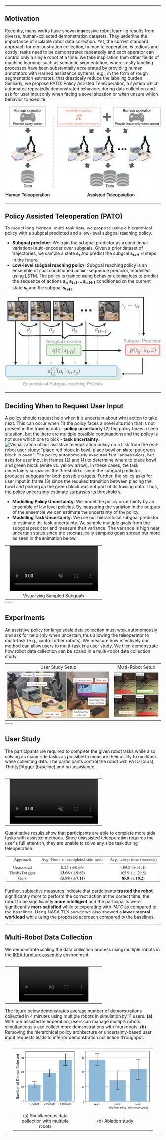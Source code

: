 
----

## Motivation
Recently, many works have shown impressive robot learning results from diverse, human-collected demonstration datasets. They underline the importance of scalable robot data collection. Yet, the current standard approach for demonstration collection, human teleoperation, is tedious and costly: tasks need to be demonstrated repeatedly and each operator can control only a single robot at a time. We take inspiration from other fields of machine learning, such as semantic segmentation, where costly labeling processes have been substantially accelerated by providing human annotators with learned assistance systems, e.g., in the form of rough segmentation estimates, that drastically reduce the labeling burden. Similarly, we propose PATO: Policy Assisted TeleOperation, a system which automates repeatedly demonstrated behaviors during data collection and ask for user input only when facing a novel situation or when unsure which behavior to execute.

![How can we collect data intelligently? Can we scale by controlling multiple robots?](./img/teaser.jpg "Teaser Illustration")

----


## Policy Assisted Teleoperation (PATO)

To model long-horizon, multi-task data, we propose using a hierarchical policy with a subgoal predicted and a low-level subgoal reaching policy.
* <b> Subgoal predictor</b>: We train the subgoal predictor as a conditional variational auto-encoder over subgoals. Given a prior dataset of trajectories, we sample a state <b>s<sub>t</sub></b> and predict the subgoal <b>s<sub>t+H</sub></b> H steps in the future.
* <b> Low-level subgoal reaching policy</b>: Subgoal reaching policy is an ensemble of goal conditioned action-sequence predictor, modelled using LSTM. The policy is trained using behavior cloning loss to predict the sequence of actions <b>a<sub>t</sub>, a<sub>t+1</sub> ... a<sub>t+H-1</sub></b> conditioned on the current state <b>s<sub>t</sub></b> and the subgoal <b>s<sub>t+H</sub></b>.

![Hierarchical model architecture with the subgoal predictor(red) and ensemble of low-level recurrent policies(blue,grey,mustard)](./img/model_training.png "Illustration of hierarchical model training")

----


## Deciding When to Request User Input

A policy should request help when it is uncertain about what action to take next. This can occur when (1) the policy faces a novel situation that is not present in the training data - <b>policy uncertainty</b> (2) the policy faces a seen situation, but the there are multiple possible continuations and the policy is not sure which one to pick - <b>task uncertainty</b>.
![Visualization of our assistive teleoperation policy on a task from the real-robot user study: "place red block in bowl; place bowl on plate; put green block in oven". The policy autonomously executes familiar behaviors, but asks for user input in frames (2) and (4) to determine where to place bowl and green block (white vs. yellow arrow). In these cases, the task uncertainty surpasses the threshold ω since the subgoal predictor produces subgoals for both possible targets. Further, the policy asks for user input in frame (3) since the required transition between placing the bowl and picking up the green block was not part of its training data. Thus, the policy uncertainty estimate surpasses its threshold γ.](./img/quali_figure.png)

* <b>Modelling Policy Uncertainty</b>: We model the policy uncertainty by an ensemble of low level policies. By measuring the variation in the outputs of the ensemble we can estimate the uncertainty of the policy.
* <b>Modelling Task Uncertainty</b>: We use our hierarchical subgoal predictor to estimate the task uncertainty. We sample multiple goals from the subgoal predictor and measure their variance. The variance is high near uncertain states since the stochastically sampled goals spread out more as seen in the animation below.
<table style="width:100%; margin: auto; max-width: 1200px; table-layout: fixed;">
<tbody>
  <tr style="border-bottom: none;">
    <td style="text-align: center">
      <video height="auto" width="95%" controls autoplay loop muted>
      <source src="video/task_uncertainty.mp4" type="video/mp4">
      </video>
    </td>
  </tr>
  <tr style="border-bottom: none;">
    <td style="text-align: center">
      <figcaption>Visualizing Sampled Subgoals</figcaption>
    </td>
  </tr>
</tbody>
</table>
----


## Experiments

An assistive policy for large scale data collection must work autonomously and ask for help only when uncertain, thus allowing the teleoperator to multi-task (e.g., control other robots). We measure how effectively our method can allow users to multi-task in a user study. We then demonstrate how robot data collection can be scaled in a multi-robot data collection study. 
<table style="width:100%; margin: auto; max-width: 1200px; table-layout: fixed;">
<tbody>
  <tr style="border-bottom: none;">
    <td style="text-align: center; width:64.5%;">
       <figcaption>User Study Setup</figcaption>
    </td>
    <td style="text-align: center; width:30%"> 
        <figcaption>Multi-Robot Setup</figcaption>
    </td>
  </tr>
  <tr style="border-bottom: none;">
    <td style="text-align: center; width:64.5%;">
        <img src="img/real_robot_setup.png">
    </td>
    <td style="text-align: center; width:30%"> 
        <img src="img/multi_robot_setup.png">
    </td>   
  </tr>
</tbody>
<table>
----


## User Study

The participants are required to complete the given robot tasks while also solving as many side tasks as possible to measure their ability to multitask while collecting data. The participants control the robot with PATO (ours), ThriftyDAgger (baseline) and no-assistance.
<table style="width:100%; margin: auto; max-width: 1200px; table-layout: fixed;"><tbody><tr style="border-bottom: none;"><td style="text-align: center"><video height="auto" width="95%" controls autoplay loop muted>
        <source src="video/user_study_demo.mp4" type="video/mp4">
      </video>
    </td>
  </tr>
</tbody>
<table>

Quantitative results show that participants are able to complete more side tasks with assisted methods. Since unassisted teleoperation requires the user's full attention, they are unable to solve any side task during teleoperation. 
<br>

![Quantitative comparison to baselines](./img/quant_results_study.PNG)

Further, subjective measures indicate that participants <b>trusted the robot</b> significantly more to perform the correct action at the correct time, the robot to be significantly <b>more intelligent</b> and the participants were significantly <b>more satisfied</b> while teleoperating with PATO as compared to the baselines. Using NASA TLX survey we also showed a <b>lower mental workload</b> while using the proposed approach compared to the baselines.

----


## Multi-Robot Data Collection
We demonstrate scaling the data collection process using multiple robots in the <a href="https://clvrai.github.io/furniture/">IKEA furniture assembly</a> environment.
<table style="width:100%; margin: auto; max-width: 1200px; table-layout: fixed;"><tbody><tr style="border-bottom: none;"><td style="text-align: center"><video height="auto" width="75%" controls autoplay loop muted>
        <source src="video/multi_robot_demo.mp4" type="video/mp4">
      </video>
    </td>
  </tr>
</tbody>
<table>

The figure below demonstrates average number of demonstrations collected in 4 minutes using multiple robots in simulation by 11 users. <b>(a)</b> With our assisted teleoperation, users can manage multiple robots simultaneously and collect more demonstrations with four robots. <b>(b)</b> Removing the hierarchical policy architecture or uncertainty-based user input requests leads to inferior demonstration collection throughput.
<br>
<table style="width:90%; margin: auto; max-width: 1200px; table-layout: fixed;">
<tbody>
  <tr style="border-bottom: none; background-color:white">
    <td style="text-align: center" width="46%">
      <img src="img/multi_robot_results.png">
    </td>
    <td style="text-align: center" width="54%">
      <img src="img/ablation_results.png">
    </td>
  <tr style="border-bottom: none;">
    <td style="text-align: center">
      <figcaption>(a) Simultaneous data collection with multiple robots</figcaption>
    </td>
    <td style="text-align: center">
      <figcaption>(b) Ablation study</figcaption>
    </td>
  </tr>
</tbody>
</table>

----

<!-- ## Citation -->
<!-- ```
@inproceedings{shi2022skimo,
  title={Skill-based Model-based Reinforcement Learning},
  author={Lucy Xiaoyang Shi and Joseph J. Lim and Youngwoon Lee},
  booktitle={Conference on Robot Learning},
  year={2022}
}
``` -->
<br>
